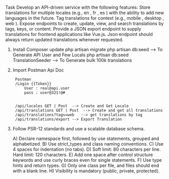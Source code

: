 Task 
Develop an API-driven service with the following features: 
Store translations for multiple locales (e.g., en , fr , es ) with the ability to add new languages in the future. 
Tag translations for context (e.g., mobile , desktop , web ). 
Expose endpoints to create, update, view, and search translations by tags, keys, or content. 
Provide a JSON export endpoint to supply translations for frontend applications like Vue.js. 
Json endpoint should always return updated translations whenever requested.



1) Install 
	Composer update
	php artisan migrate
	php artisan db:seed --> To Generate API User and Few Locals
    php artisan db:seed TranslationSeeder --> To Generate bulk 100k translations
	
3) Import Postman Api Doc

		Postman 
		/Login {{Token}}
			User : real@api.user
			pass : user@321!@#


		/api/locales GET | Post  --> Create and Get Locale
		/api/translations GET | Post  --> Create and get all translations
		/api/translations?tags=web   --> get translations by tag
		/api/translations/export --> Export Translation
		
		
		
4) Follow PSR-12 standards and use a scalable database schema.		

	A) Declare namespace first, followed by use statements, grouped and alphabetized.
	B) Use strict_types and class naming conventions.
	C) Use 4 spaces for indentation (no tabs).
	D) Soft limit: 80 characters per line. Hard limit: 120 characters.
	E) Add one space after control structure keywords and use curly braces even for single statements.
	F) Use type hints and return types.
	G) Only one class per file, and files should end with a blank line.
	H) Visibility is mandatory (public, private, protected).
